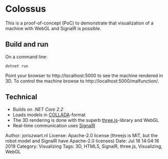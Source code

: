 Colossus
========

This is a proof-of-concept (PoC) to demonstrate that visualization of a
machine with WebGL and SignalR is possible.


Build and run
-------------

On a command line:

```
dotnet run
```

Point your browser to http://localhost:5000 to see the machine rendered
in 3D. To control the machine browse to http://localhost:5000/malfunction/.


Technical
---------

- Builds on *.NET Core 2.2*
- Loads models in [COLLADA](https://en.wikipedia.org/wiki/COLLADA)-format
- The 3D rendering is done with the superb [three.js](https://threejs.org)-library and WebGL
- Real-time communication uses [SignalR](https://dotnet.microsoft.com/apps/aspnet/real-time)


Author: joriszwart.nl
License: Apache-2.0 license (threejs is MIT, but the robot model and SignalR have Apache-2.0 licenses)
Date: Jul 18 14:04:16 2019
Category: Visualizing
Tags: 3D, HTML5, SignalR, three.js, Visualizing, WebGL
